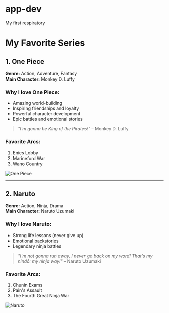 # app-dev
My first respiratory
# My Favorite Series

## 1. One Piece

**Genre:** Action, Adventure, Fantasy  
**Main Character:** Monkey D. Luffy

### Why I love One Piece:
- Amazing world-building
- Inspiring friendships and loyalty
- Powerful character development
- Epic battles and emotional stories

> *"I’m gonna be King of the Pirates!"* – Monkey D. Luffy

### Favorite Arcs:
1. Enies Lobby
2. Marineford War
3. Wano Country

![One Piece](https://upload.wikimedia.org/wikipedia/en/6/65/One_Piece_Logo.png)

---

## 2. Naruto

**Genre:** Action, Ninja, Drama  
**Main Character:** Naruto Uzumaki

### Why I love Naruto:
- Strong life lessons (never give up)
- Emotional backstories
- Legendary ninja battles

> *"I'm not gonna run away, I never go back on my word! That's my nindō: my ninja way!"* – Naruto Uzumaki

### Favorite Arcs:
1. Chunin Exams
2. Pain's Assault
3. The Fourth Great Ninja War

![Naruto](https://upload.wikimedia.org/wikipedia/en/9/94/NarutoCoverTankobon1.jpg)
